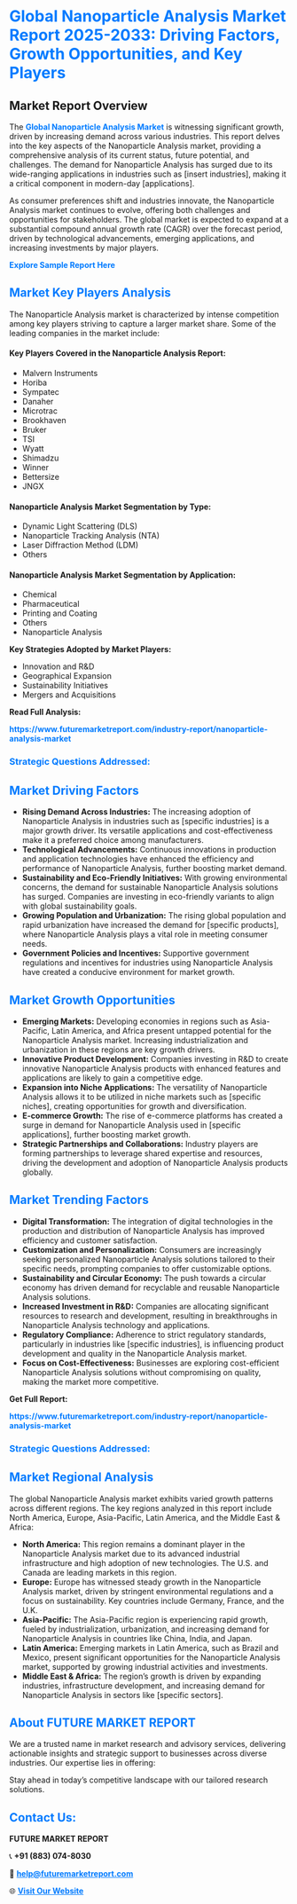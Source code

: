 <h1 style="color: #007BFF;">Global Nanoparticle Analysis Market Report 2025-2033: Driving Factors, Growth Opportunities, and Key Players</h1>

<section id="overview">
<h2>Market Report Overview</h2>
<p>The <a href="https://www.futuremarketreport.com/industry-report/nanoparticle-analysis-market" style="color: #007BFF; text-decoration: none;"><strong>Global Nanoparticle Analysis Market</strong></a> is witnessing significant growth, driven by increasing demand across various industries. This report delves into the key aspects of the Nanoparticle Analysis market, providing a comprehensive analysis of its current status, future potential, and challenges. The demand for Nanoparticle Analysis has surged due to its wide-ranging applications in industries such as [insert industries], making it a critical component in modern-day [applications].</p>
<p>As consumer preferences shift and industries innovate, the Nanoparticle Analysis market continues to evolve, offering both challenges and opportunities for stakeholders. The global market is expected to expand at a substantial compound annual growth rate (CAGR) over the forecast period, driven by technological advancements, emerging applications, and increasing investments by major players.</p>
</section>

<section id="overview">
<p><a href="https://www.futuremarketreport.com/request-sample/reportId=124308" style="color: #007BFF; text-decoration: none;"><strong>Explore Sample Report Here</strong></a></p>
</section>

<section id="key-players">
<h2 style="color: #007BFF;">Market Key Players Analysis</h2>
<p>The Nanoparticle Analysis market is characterized by intense competition among key players striving to capture a larger market share. Some of the leading companies in the market include:</p>
<h4>Key Players Covered in the Nanoparticle Analysis Report:</h4>
<ul><li>Malvern Instruments</li><li>Horiba</li><li>Sympatec</li><li>Danaher</li><li>Microtrac</li><li>Brookhaven</li><li>Bruker</li><li>TSI</li><li>Wyatt</li><li>Shimadzu</li><li>Winner</li><li>Bettersize</li><li>JNGX</li></ul>
<h4>Nanoparticle Analysis Market Segmentation by Type:</h4>
<ul><li>Dynamic Light Scattering (DLS)</li><li>Nanoparticle Tracking Analysis (NTA)</li><li>Laser Diffraction Method (LDM)</li><li>Others</li></ul>

<h4>Nanoparticle Analysis Market Segmentation by Application:</h4>
<ul><li>Chemical</li><li>Pharmaceutical</li><li>Printing and Coating</li><li>Others</li><li>Nanoparticle Analysis</li></ul>
<p><strong>Key Strategies Adopted by Market Players:</strong></p>
<ul>
<li>Innovation and R&D</li>
<li>Geographical Expansion</li>
<li>Sustainability Initiatives</li>
<li>Mergers and Acquisitions</li>
</ul>
</section>

<section>
<p><strong>Read Full Analysis: </strong></p><a href="https://www.futuremarketreport.com/industry-report/nanoparticle-analysis-market" style="color: #007BFF; text-decoration: none;"><strong>https://www.futuremarketreport.com/industry-report/nanoparticle-analysis-market</strong></a>
<h3 style="color: #007BFF;">Strategic Questions Addressed:</h3>
</section>

<section id="driving-factors">
<h2 style="color: #007BFF;">Market Driving Factors</h2>
<ul>
<li><strong>Rising Demand Across Industries:</strong> The increasing adoption of Nanoparticle Analysis in industries such as [specific industries] is a major growth driver. Its versatile applications and cost-effectiveness make it a preferred choice among manufacturers.</li>
<li><strong>Technological Advancements:</strong> Continuous innovations in production and application technologies have enhanced the efficiency and performance of Nanoparticle Analysis, further boosting market demand.</li>
<li><strong>Sustainability and Eco-Friendly Initiatives:</strong> With growing environmental concerns, the demand for sustainable Nanoparticle Analysis solutions has surged. Companies are investing in eco-friendly variants to align with global sustainability goals.</li>
<li><strong>Growing Population and Urbanization:</strong> The rising global population and rapid urbanization have increased the demand for [specific products], where Nanoparticle Analysis plays a vital role in meeting consumer needs.</li>
<li><strong>Government Policies and Incentives:</strong> Supportive government regulations and incentives for industries using Nanoparticle Analysis have created a conducive environment for market growth.</li>
</ul>
</section>

<section id="growth-opportunities">
<h2 style="color: #007BFF;">Market Growth Opportunities</h2>
<ul>
<li><strong>Emerging Markets:</strong> Developing economies in regions such as Asia-Pacific, Latin America, and Africa present untapped potential for the Nanoparticle Analysis market. Increasing industrialization and urbanization in these regions are key growth drivers.</li>
<li><strong>Innovative Product Development:</strong> Companies investing in R&D to create innovative Nanoparticle Analysis products with enhanced features and applications are likely to gain a competitive edge.</li>
<li><strong>Expansion into Niche Applications:</strong> The versatility of Nanoparticle Analysis allows it to be utilized in niche markets such as [specific niches], creating opportunities for growth and diversification.</li>
<li><strong>E-commerce Growth:</strong> The rise of e-commerce platforms has created a surge in demand for Nanoparticle Analysis used in [specific applications], further boosting market growth.</li>
<li><strong>Strategic Partnerships and Collaborations:</strong> Industry players are forming partnerships to leverage shared expertise and resources, driving the development and adoption of Nanoparticle Analysis products globally.</li>
</ul>
</section>

<section id="trending-factors">
<h2 style="color: #007BFF;">Market Trending Factors</h2>
<ul>
<li><strong>Digital Transformation:</strong> The integration of digital technologies in the production and distribution of Nanoparticle Analysis has improved efficiency and customer satisfaction.</li>
<li><strong>Customization and Personalization:</strong> Consumers are increasingly seeking personalized Nanoparticle Analysis solutions tailored to their specific needs, prompting companies to offer customizable options.</li>
<li><strong>Sustainability and Circular Economy:</strong> The push towards a circular economy has driven demand for recyclable and reusable Nanoparticle Analysis solutions.</li>
<li><strong>Increased Investment in R&D:</strong> Companies are allocating significant resources to research and development, resulting in breakthroughs in Nanoparticle Analysis technology and applications.</li>
<li><strong>Regulatory Compliance:</strong> Adherence to strict regulatory standards, particularly in industries like [specific industries], is influencing product development and quality in the Nanoparticle Analysis market.</li>
<li><strong>Focus on Cost-Effectiveness:</strong> Businesses are exploring cost-efficient Nanoparticle Analysis solutions without compromising on quality, making the market more competitive.</li>
</ul>
</section>

<section>
<p><strong>Get Full Report: </strong></p><a href="https://www.futuremarketreport.com/industry-report/nanoparticle-analysis-market" style="color: #007BFF; text-decoration: none;"><strong>https://www.futuremarketreport.com/industry-report/nanoparticle-analysis-market</strong></a>
<h3 style="color: #007BFF;">Strategic Questions Addressed:</h3>
</section>


<section id="regional-analysis">
<h2 style="color: #007BFF;">Market Regional Analysis</h2>
<p>The global Nanoparticle Analysis market exhibits varied growth patterns across different regions. The key regions analyzed in this report include North America, Europe, Asia-Pacific, Latin America, and the Middle East & Africa:</p>
<ul>
<li><strong>North America:</strong> This region remains a dominant player in the Nanoparticle Analysis market due to its advanced industrial infrastructure and high adoption of new technologies. The U.S. and Canada are leading markets in this region.</li>
<li><strong>Europe:</strong> Europe has witnessed steady growth in the Nanoparticle Analysis market, driven by stringent environmental regulations and a focus on sustainability. Key countries include Germany, France, and the U.K.</li>
<li><strong>Asia-Pacific:</strong> The Asia-Pacific region is experiencing rapid growth, fueled by industrialization, urbanization, and increasing demand for Nanoparticle Analysis in countries like China, India, and Japan.</li>
<li><strong>Latin America:</strong> Emerging markets in Latin America, such as Brazil and Mexico, present significant opportunities for the Nanoparticle Analysis market, supported by growing industrial activities and investments.</li>
<li><strong>Middle East & Africa:</strong> The region’s growth is driven by expanding industries, infrastructure development, and increasing demand for Nanoparticle Analysis in sectors like [specific sectors].</li>
</ul>
</section>

<footer>
<h2 style="color: #007BFF;">About FUTURE MARKET REPORT</h2>
<p>We are a trusted name in market research and advisory services, delivering actionable insights and strategic support to businesses across diverse industries. Our expertise lies in offering:</p>

<p>Stay ahead in today’s competitive landscape with our tailored research solutions.</p>

<h2 style="color: #007BFF;">Contact Us:</h2>
<p><strong>FUTURE MARKET REPORT</strong></p>
<p>📞 <strong>+91 (883) 074-8030</strong></p>
<p>📧 <strong><a href="mailto:help@futuremarketreport.com" style="color: #007BFF;">help@futuremarketreport.com</a></strong></p>
<p>🌐 <strong><a href="https://www.futuremarketreport.com/" style="color: #007BFF;">Visit Our Website</a></strong></p>
</footer>